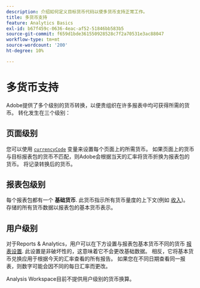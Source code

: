 ```yaml
---
description: 介绍如何定义目标货币代码以使多货币支持正常工作。
title: 多货币支持
feature: Analytics Basics
exl-id: b67f459c-0636-4eac-af52-51846bb583b5
source-git-commit: f659d1bde361550928528c7f2a70531e3ac88047
workflow-type: tm+mt
source-wordcount: '200'
ht-degree: 10%

---
```


# 多货币支持

Adobe提供了多个级别的货币转换，以便贵组织在许多报表中均可获得所需的货币。 转化发生在三个级别：

## 页面级别

您可以使用 [`currencyCode`](/help/implement/vars/config-vars/currencycode.md) 变量来设置每个页面上的所需货币。 如果页面上的货币与目标报表包的货币不匹配，则Adobe会根据当天的汇率将货币折换为报表包的货币。 将记录转换后的货币。

## 报表包级别

每个报表包都有一个 **基础货币**. 此货币指示所有货币量度的上下文(例如 [收入](/help/components/metrics/revenue.md))。 存储的所有货币数据以报表包的基本货币表示。

## 用户级别

对于Reports &amp; Analytics，用户可以在下方设置与报表包基本货币不同的货币 [报表设置](/help/analyze/reports-analytics/report-settings.md). 此设置是非破坏性的，这意味着它不会更改基础数据。 相反，它将基本货币兑换应用于根据今天的汇率查看的所有报告。 如果您在不同日期查看同一报表，则数字可能会因不同的每日汇率而更改。

Analysis Workspace目前不提供用户级别的货币换算。
